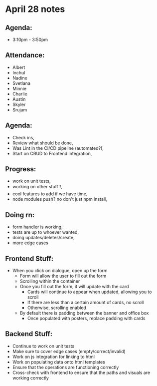 # April 28 notes

## Agenda:
- 3:10pm - 3:50pm

## Attendance:
- Albert
- Inchul
- Nadine
- Svetlana
- Minnie
- Charlie
- Austin
- Skyler
- Srujam

## Agenda:
- Check ins,
- Review what should be done,
- Was Lint in the CI/CD pipeline (automated?),
- Start on CRUD to Frontend integration,

## Progress:
- work on unit tests,
- working on other stuff ❗,
- cool features to add if we have time,
- node modules push? no don't just npm install,

## Doing rn:
- form handler is working,
- tests are up to whoever wanted,
- doing updates/deletes/create,
- more edge cases

## Frontend Stuff:
- When you click on dialogue, open up the form
  - Form will allow the user to fill out the form
  - Scrolling within the container
  - Once you fill out the form, it will update with the card
    - Cards will continue to appear when updated, allowing you to scroll
    - If there are less than a certain amount of cards, no scroll
    - Otherwise, scrolling enabled
  - By default there is padding between the banner and office box
    - Once populated with posters, replace padding with cards

## Backend Stuff:
- Continue to work on unit tests
- Make sure to cover edge cases (empty/correct/invalid)
- Work on js integration for linking to html
- Work on populating data onto html templates
- Ensure that the operations are functioning correctly
- Cross-check with frontend to ensure that the paths and visuals are working correctly


